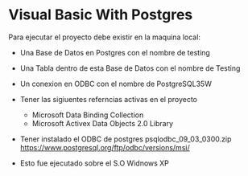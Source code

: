 # Visual Basic With Postgres

Para ejecutar el proyecto debe existir en la maquina local:
* Una Base de Datos en Postgres con el nombre de testing
* Una Tabla dentro de esta Base de Datos con el nombre de Testing
* Un conexion en ODBC con el nombre de PostgreSQL35W
* Tener las sigiuentes referncias activas en el proyecto
    * Microsoft Data Binding  Collection
    * Microsoft  Activex Data Objects 2.0 Library

* Tener instalado el ODBC de postgres psqlodbc_09_03_0300.zip https://www.postgresql.org/ftp/odbc/versions/msi/

* Esto fue ejecutado sobre el S.O Widnows XP